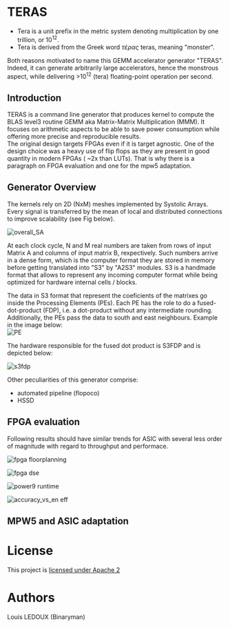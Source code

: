 # TERAS

* Tera is a unit prefix in the metric system denoting multiplication by one trillion, or 10<sup>12</sup>.
* Tera is derived from the Greek word *τέρας* teras, meaning "monster".

Both reasons motivated to name this GEMM accelerator generator "TERAS". Indeed, it can generate arbitrarily large accelerators, hence the monstrous aspect, while delivering >10<sup>12</sup> (tera) floating-point operation per second.

## Introduction

TERAS is a command line generator that produces kernel to compute the BLAS level3 routine GEMM aka Matrix-Matrix Multiplication (MMM). It focuses on arithmetic aspects to be able to save power consumption while offering more precise and reproducible results.  
The original design targets FPGAs even if it is target agnostic. One of the design choice was a heavy use of flip flops as they are present in good quantity in modern FPGAs ( ~2x than LUTs). That is why there is a paragraph on FPGA evaluation and one for the mpw5 adaptation.

## Generator Overview

The kernels rely on 2D (NxM) meshes implemented by Systolic Arrays. Every signal is transferred by the mean of local and distributed connections to improve scalability (see Fig below). 
  
![overall_SA](https://user-images.githubusercontent.com/937470/159264946-99aeecf9-ac5a-43d4-8787-e48fa6afb2f5.png)


At each clock cycle, N and M real numbers are taken from rows of input Matrix A and columns of input matrix B, rexpectively. Such numbers arrive in a dense form, which is the computer format they are stored in memory before getting translated into "S3" by "A2S3" modules. S3 is a handmade format that allows to represent any incoming computer format while being optimized for hardware internal cells /  blocks.

The data in S3 format that represent the coeficients of the matrixes go inside the Processing Elements (PEs). Each PE has the role to do a fused-dot-product (FDP), i.e. a dot-product without any intermediate rounding. Additionally, the PEs pass the data to south and east neighbours. Example in the image below:  
![PE](https://user-images.githubusercontent.com/937470/159266205-8a597991-d8b3-4fc9-b564-84875ed32365.png)

The hardware responsible for the fused dot product is S3FDP and is depicted below:  
  
![s3fdp](https://user-images.githubusercontent.com/937470/159269017-88714630-3ec6-4393-8e5b-f01404c09623.png)


Other peculiarities of this generator comprise:

* automated pipeline (flopoco)
* HSSD

## FPGA evaluation

Following results should have similar trends for ASIC with several less order of magnitude with regard to throughput and performace.

![fpga floorplanning](https://user-images.githubusercontent.com/937470/159265448-f153a1e6-d968-42cf-819d-09c548721586.png)

![fpga dse](https://user-images.githubusercontent.com/937470/159265742-63a7a600-7dc8-4ebc-85d5-d6e5a69e4919.png)

![power9 runtime](https://user-images.githubusercontent.com/937470/159265877-1684e662-3ac7-45ab-ae37-432079b5cffe.png)

![accuracy_vs_en eff](https://user-images.githubusercontent.com/937470/159266031-37893968-c0dd-47cf-9bf4-97b38a5baa04.png)



## MPW5 and ASIC adaptation



# License

This project is [licensed under Apache 2](LICENSE)

# Authors

Louis LEDOUX (Binaryman)
